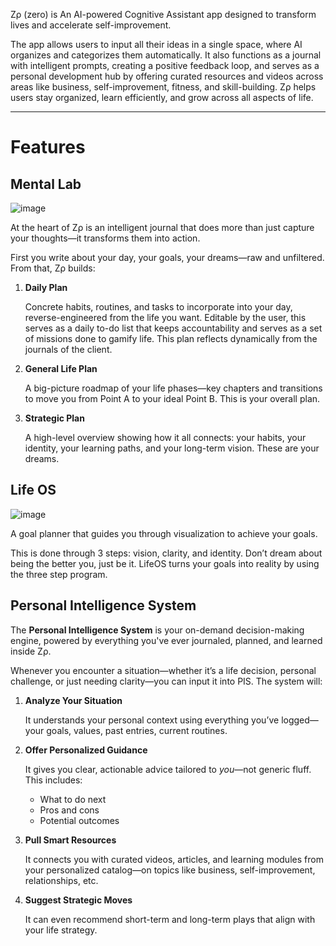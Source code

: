 Zρ (zero) is An AI-powered Cognitive Assistant app designed to transform lives and accelerate self-improvement. 

The app allows users to input all their ideas in a single space, where AI organizes and categorizes them automatically. It also functions as a journal with intelligent prompts, creating a positive feedback loop, and serves as a personal development hub by offering curated resources and videos across areas like business, self-improvement, fitness, and skill-building. Zρ helps users stay organized, learn efficiently, and grow across all aspects of life.

---
# Features

## Mental Lab

![image](https://github.com/user-attachments/assets/f450bb5b-871a-4dec-bfab-e92ac4987bfa)

At the heart of Zρ is an intelligent journal that does more than just capture your thoughts—it transforms them into action. 

First you write about your day, your goals, your dreams—raw and unfiltered. From that, Zρ builds:

1. **Daily Plan**
    
    Concrete habits, routines, and tasks to incorporate into your day, reverse-engineered from the life you want. Editable by the user, this serves as a daily to-do list that keeps accountability and serves as a set of missions done to gamify life. This plan reflects dynamically from the journals of the client. 
    
2. **General Life Plan**
    
    A big-picture roadmap of your life phases—key chapters and transitions to move you from Point A to your ideal Point B. This is your overall plan.
    
3. **Strategic Plan**
    
    A high-level overview showing how it all connects: your habits, your identity, your learning paths, and your long-term vision. These are your dreams.

## Life OS

![image](https://github.com/user-attachments/assets/5573645b-63ea-4856-8312-594f96abee25)

A goal planner that guides you through visualization to achieve your goals.

This is done through 3 steps: vision, clarity, and identity. Don’t dream about being the better you, just be it. LifeOS turns your goals into reality by using the three step program.

## Personal Intelligence System

The **Personal Intelligence System** is your on-demand decision-making engine, powered by everything you've ever journaled, planned, and learned inside Zρ.

Whenever you encounter a situation—whether it’s a life decision, personal challenge, or just needing clarity—you can input it into PIS. The system will:

1. **Analyze Your Situation**
    
    It understands your personal context using everything you’ve logged—your goals, values, past entries, current routines.
    
2. **Offer Personalized Guidance**
    
    It gives you clear, actionable advice tailored to *you*—not generic fluff. This includes:
    
    - What to do next
    - Pros and cons
    - Potential outcomes
      
3. **Pull Smart Resources**
    
    It connects you with curated videos, articles, and learning modules from your personalized catalog—on topics like business, self-improvement, relationships, etc.
    
4. **Suggest Strategic Moves**
    
    It can even recommend short-term and long-term plays that align with your life strategy.
